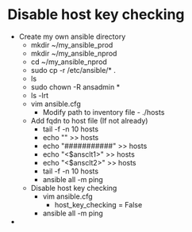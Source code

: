 # Disable host key checking
-  Create my own ansible directory
   - mkdir ~/my_ansible_prod
   - mkdir ~/my_ansible_nprod
   - cd ~/my_ansible_nprod
   - sudo cp -r /etc/ansible/* .
   - ls
   - sudo chown -R ansadmin *
   - ls -lrt
   - vim ansible.cfg
     - Modify path to inventory file - ./hosts
   - Add fqdn to host file (If not already)
     - tail -f -n 10 hosts
     - echo "" >> hosts
     - echo "###########" >> hosts
     - echo "\<$ansclt1\>" >> hosts
     - echo "\<$ansclt2\>" >> hosts
     - tail -f -n 10 hosts
     - ansible all -m ping
   - Disable host key checking
     - vim ansible.cfg
       - host_key_checking = False
     - ansible all -m ping
 - 
